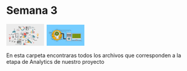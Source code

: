# Semana 3

<img src="Assets/readme semana 3 Analytics.jpeg" width=100>&ensp;<img src="../Assets/readme Semana  3ML.jpeg" width=100>

En esta carpeta encontraras todos los archivos que corresponden a la etapa de Analytics de nuestro proyecto
